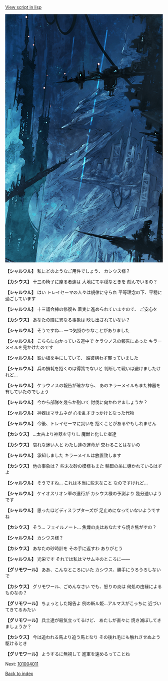 [View script in lisp](../scripts/101003060.txt)

![underground_world_1.png](../images/backgrounds/underground_world_1.png)

**【シャルウル】**
私にどのようなご用件でしょう、
カシウス様？

**【カシウス】**
十三の椅子に座る者達は
大地にて平穏なときを
刻んでいるの？

**【シャルウル】**
はい
トレイセーマの人々は規律に守られ
平等理念の下、平穏に過ごしています

**【シャルウル】**
十三議会棟の修復も
着実に進められていますので、
ご安心を

**【カシウス】**
あなたの瞳に異なる事象は
映し出されていない？

**【シャルウル】**
そうですね…
一つ気掛かりなことがありました

**【シャルウル】**
こちらに向かっている道中で
ケラウノスの報告にあった
キラーメイルを見かけたのです

**【シャルウル】**
鋭い槍を手にしていて、
誰彼構わず襲っていました

**【シャルウル】**
兵の損耗を招くのは得策でないと
判断して戦いは避けましたけれど…

**【シャルウル】**
ケラウノスの報告が確かなら、
あのキラーメイルもまた神器を
有していたのでしょう

**【シャルウル】**
今から部隊を幾らか割いて
討伐に向かわせましょうか？

**【シャルウル】**
神器はマサムネが
心を乱すきっかけとなった代物

**【シャルウル】**
今後、トレイセーマに災いを
招くことがあるやもしれません

**【カシウス】**
…太古より神器を守りし
魔獣と化した者達

**【カシウス】**
哀れな迷い人と
わたし達の運命が
交わることはないの

**【シャルウル】**
承知しました
キラーメイルは放置致します

**【カシウス】**
他の事象は？
些末な砂の模様もまた
輪廻の糸に導かれているはずよ

**【シャルウル】**
そうですね…
これは本当に些末なこと
なのですけれど…

**【シャルウル】**
ケイオスリオン軍の進行が
カシウス様の予測より
幾分速いようです

**【シャルウル】**
思ったほどディスラプターズが
足止めになっていないようですね

**【カシウス】**
そう…
フェイルノート…
焦燥の炎はあなたすら焼き焦がすの？

**【シャルウル】**
カシウス様？

**【カシウス】**
あなたの砂時計を
その手に返すわ
ありがとう

**【シャルウル】**
光栄です
それでは私はマサムネのところに――

**【グリモワール】**
ああ、こんなところにいた
カシウス、勝手にうろうろしないで

**【カシウス】**
グリモワール、ごめんなさい
でも、怒りの炎は
何処の由縁によるものなの？

**【グリモワール】**
ちょっとした報告よ
例の斬ル姫…アルマスがこっちに
近づいてきてるみたい

**【グリモワール】**
兵士達が殺気立ってるけど、
あたしが直々に
焼き滅ぼしてきましょうか？

**【カシウス】**
今は追われる馬より追う馬となり
その後れ毛にも触れさせぬよう
駆けるとき

**【グリモワール】**
ようするに無視して
進軍を速めるってことね

Next: [101004011](101004011.md)

[Back to index](index.md)
